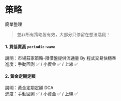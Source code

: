 # 策略
簡單整理

> 並非所有策略皆有效，大部分只停留在想法階段！

#### 1. 買低賣高 `periodic-wave`
說明：市場莊家策略-限價盤提供流通量 By 程式交易快穩準  
進度：手動回測 ✅ / 小資金 ✅ / 上線 ✅  

#### 2. 黃金定期定額
說明：黃金定期定額 DCA  
進度：手動回測 ✅ / 小資金 ✅ / 上線 ✅  
